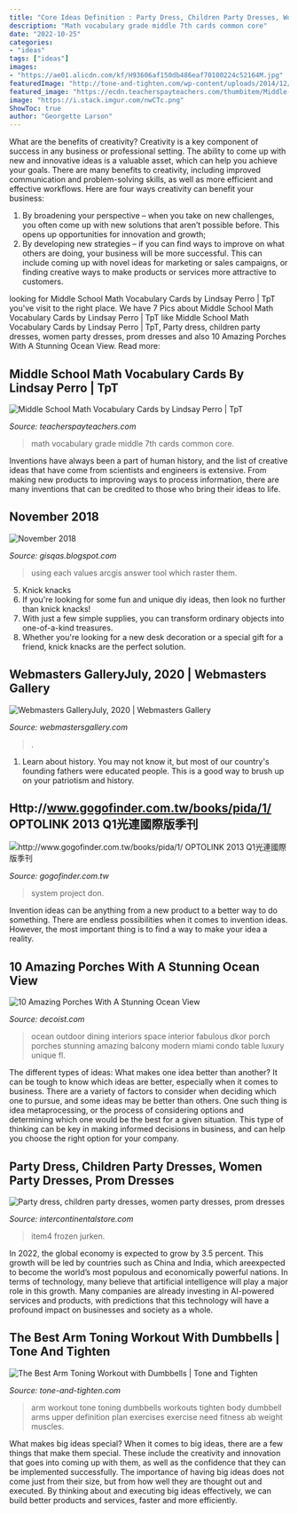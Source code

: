```yaml
---
title: "Core Ideas Definition : Party Dress, Children Party Dresses, Women Party Dresses, Prom Dresses"
description: "Math vocabulary grade middle 7th cards common core"
date: "2022-10-25"
categories:
- "ideas"
tags: ["ideas"]
images:
- "https://ae01.alicdn.com/kf/H93606af150db486eaf70100224c52164M.jpg"
featuredImage: "http://tone-and-tighten.com/wp-content/uploads/2014/12/best-dumbbell-workout-for-your-arms-carve-arm-definition-tone-and-tighten.jpg"
featured_image: "https://ecdn.teacherspayteachers.com/thumbitem/Middle-School-Math-Common-Core-Vocabulary-Cards-010954900-1374421264-1500589750/original-782577-3.jpg"
image: "https://i.stack.imgur.com/nwCTc.png"
ShowToc: true
author: "Georgette Larson"
---
```



What are the benefits of creativity?
Creativity is a key component of success in any business or professional setting. The ability to come up with new and innovative ideas is a valuable asset, which can help you achieve your goals. There are many benefits to creativity, including improved communication and problem-solving skills, as well as more efficient and effective workflows. Here are four ways creativity can benefit your business: 
1) By broadening your perspective – when you take on new challenges, you often come up with new solutions that aren’t possible before. This opens up opportunities for innovation and growth; 
2) By developing new strategies – if you can find ways to improve on what others are doing, your business will be more successful. This can include coming up with novel ideas for marketing or sales campaigns, or finding creative ways to make products or services more attractive to customers.

	

		
looking for Middle School Math Vocabulary Cards by Lindsay Perro | TpT you've visit to the right place. We have 7 Pics about Middle School Math Vocabulary Cards by Lindsay Perro | TpT like Middle School Math Vocabulary Cards by Lindsay Perro | TpT, Party dress, children party dresses, women party dresses, prom dresses and also 10 Amazing Porches With A Stunning Ocean View. Read more:
		
    
## Middle School Math Vocabulary Cards By Lindsay Perro | TpT

<img loading=lazy src="https://ecdn.teacherspayteachers.com/thumbitem/Middle-School-Math-Common-Core-Vocabulary-Cards-010954900-1374421264-1500589750/original-782577-3.jpg" onerror="this.onerror=null;this.src='https://tse2.mm.bing.net/th?id=OIP.0m7uNWIr6JG8jCY3g1o4lQAAAA&amp;pid=15.1';" alt="Middle School Math Vocabulary Cards by Lindsay Perro | TpT">

_Source: teacherspayteachers.com_

>math vocabulary grade middle 7th cards common core. 

	

Inventions have always been a part of human history, and the list of creative ideas that have come from scientists and engineers is extensive. From making new products to improving ways to process information, there are many inventions that can be credited to those who bring their ideas to life.

    
## November 2018

<img loading=lazy src="https://i.stack.imgur.com/nwCTc.png" onerror="this.onerror=null;this.src='https://tse3.mm.bing.net/th?id=OIP.1k7dwWxuffq6eHKmOKCXFAHaFh&amp;pid=15.1';" alt="November 2018">

_Source: gisqas.blogspot.com_

>using each values arcgis answer tool which raster them. 

	

5. Knick knacks
1. If you're looking for some fun and unique diy ideas, then look no further than knick knacks!
2. With just a few simple supplies, you can transform ordinary objects into one-of-a-kind treasures.
3. Whether you're looking for a new desk decoration or a special gift for a friend, knick knacks are the perfect solution.

    
## Webmasters GalleryJuly, 2020 | Webmasters Gallery

<img loading=lazy src="http://files.smashingmagazine.com/wallpapers/aug-20/womens-equality-day/nocal/aug-20-womens-equality-day-nocal-1366x768.jpg" onerror="this.onerror=null;this.src='https://tse4.mm.bing.net/th?id=OIP.YqbiicKtKflbhshx0UekcQHaEK&amp;pid=15.1';" alt="Webmasters GalleryJuly, 2020 | Webmasters Gallery">

_Source: webmastersgallery.com_

>. 

	

1) Learn about history. You may not know it, but most of our country's founding fathers were educated people. This is a good way to brush up on your patriotism and history. 

    
## Http://www.gogofinder.com.tw/books/pida/1/ OPTOLINK 2013 Q1光連國際版季刊

<img loading=lazy src="http://www.gogofinder.com.tw/books/pida/1/s/1372214534wXRLwg6b.jpg" onerror="this.onerror=null;this.src='https://tse1.mm.bing.net/th?id=OIP.afQVcgcfA_a7dydgN9o8IgHaKf&amp;pid=15.1';" alt="http://www.gogofinder.com.tw/books/pida/1/ OPTOLINK 2013 Q1光連國際版季刊">

_Source: gogofinder.com.tw_

>system project don. 

	

Invention ideas can be anything from a new product to a better way to do something. There are endless possibilities when it comes to invention ideas. However, the most important thing is to find a way to make your idea a reality.

    
## 10 Amazing Porches With A Stunning Ocean View

<img loading=lazy src="http://cdn.decoist.com/wp-content/uploads/2014/10/Fabulous-outdoor-dining-space-with-ocean-view.jpg" onerror="this.onerror=null;this.src='https://tse2.mm.bing.net/th?id=OIP.dvXEFwSDjWcFjq_Sp2XGQgHaE7&amp;pid=15.1';" alt="10 Amazing Porches With A Stunning Ocean View">

_Source: decoist.com_

>ocean outdoor dining interiors space interior fabulous dkor porch porches stunning amazing balcony modern miami condo table luxury unique fl. 

	

The different types of ideas: What makes one idea better than another?
It can be tough to know which ideas are better, especially when it comes to business. There are a variety of factors to consider when deciding which one to pursue, and some ideas may be better than others. One such thing is idea metaprocessing, or the process of considering options and determining which one would be the best for a given situation. This type of thinking can be key in making informed decisions in business, and can help you choose the right option for your company.

    
## Party Dress, Children Party Dresses, Women Party Dresses, Prom Dresses

<img loading=lazy src="https://ae01.alicdn.com/kf/H93606af150db486eaf70100224c52164M.jpg" onerror="this.onerror=null;this.src='https://tse1.mm.bing.net/th?id=OIP.J0VlU1rcMJibpRvtwnM3xgHaHa&amp;pid=15.1';" alt="Party dress, children party dresses, women party dresses, prom dresses">

_Source: intercontinentalstore.com_

>item4 frozen jurken. 

	

In 2022, the global economy is expected to grow by 3.5 percent. This growth will be led by countries such as China and India, which areexpected to become the world’s most populous and economically powerful nations. In terms of technology, many believe that artificial intelligence will play a major role in this growth. Many companies are already investing in AI-powered services and products, with predictions that this technology will have a profound impact on businesses and society as a whole.

    
## The Best Arm Toning Workout With Dumbbells | Tone And Tighten

<img loading=lazy src="http://tone-and-tighten.com/wp-content/uploads/2014/12/best-dumbbell-workout-for-your-arms-carve-arm-definition-tone-and-tighten.jpg" onerror="this.onerror=null;this.src='https://tse3.mm.bing.net/th?id=OIP.XRxRbafSBGUSxylCFTN2_wHaIJ&amp;pid=15.1';" alt="The Best Arm Toning Workout with Dumbbells | Tone and Tighten">

_Source: tone-and-tighten.com_

>arm workout tone toning dumbbells workouts tighten body dumbbell arms upper definition plan exercises exercise need fitness ab weight muscles. 

	

What makes big ideas special?
When it comes to big ideas, there are a few things that make them special. These include the creativity and innovation that goes into coming up with them, as well as the confidence that they can be implemented successfully. The importance of having big ideas does not come just from their size, but from how well they are thought out and executed. By thinking about and executing big ideas effectively, we can build better products and services, faster and more efficiently.

